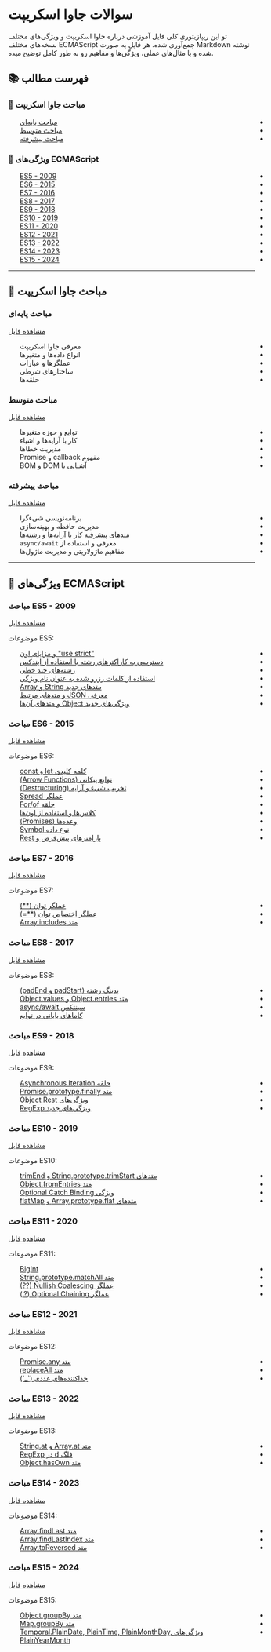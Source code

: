 # سوالات جاوا اسکریپت

تو این ریپازیتوری کلی فایل آموزشی درباره جاوا اسکریپت و ویژگی‌های مختلف نسخه‌های مختلف ECMAScript جمع‌آوری شده. هر فایل به صورت Markdown نوشته شده و با مثال‌های عملی، ویژگی‌ها و مفاهیم رو به طور کامل توضیح میده.

## 📚 فهرست مطالب

### 📘 مباحث جاوا اسکریپت

<ul>
  <li dir="rtl"><a href="#مباحث-پایهای">مباحث پایه‌ای</a></li>
  <li dir="rtl"><a href="#مباحث-متوسط">مباحث متوسط</a></li>
  <li dir="rtl"><a href="#مباحث-پیشرفته">مباحث پیشرفته</a></li>
</ul>

### 🧩 ویژگی‌های ECMAScript
<ul>
  <li dir="rtl"><a href="#مباحث-es5---2009">ES5 - 2009</a></li>
  <li dir="rtl"><a href="#مباحث-es6---2015">ES6 - 2015</a></li>
  <li dir="rtl"><a href="#مباحث-es7---2016">ES7 - 2016</a></li>
  <li dir="rtl"><a href="#مباحث-es8---2017">ES8 - 2017</a></li>
  <li dir="rtl"><a href="#مباحث-es9---2018">ES9 - 2018</a></li>
  <li dir="rtl"><a href="#مباحث-es10---2019">ES10 - 2019</a></li>
  <li dir="rtl"><a href="#مباحث-es11---2020">ES11 - 2020</a></li>
  <li dir="rtl"><a href="#مباحث-es12---2021">ES12 - 2021</a></li>
  <li dir="rtl"><a href="#مباحث-es13---2022">ES13 - 2022</a></li>
  <li dir="rtl"><a href="#مباحث-es14---2023">ES14 - 2023</a></li>
  <li dir="rtl"><a href="#مباحث-es15---2024">ES15 - 2024</a></li>
</ul>

---

## 📘 مباحث جاوا اسکریپت

### مباحث پایه‌ای
[مشاهده فایل](FA/01-basic.md)

<ul>
  <li dir="rtl">معرفی جاوا اسکریپت</li>
  <li dir="rtl">انواع داده‌ها و متغیرها</li>
  <li dir="rtl">عملگرها و عبارات</li>
  <li dir="rtl">ساختارهای شرطی</li>
  <li dir="rtl">حلقه‌ها</li>
</ul>

### مباحث متوسط
[مشاهده فایل](FA/02-intermediate.md)

<ul>
  <li dir="rtl">توابع و حوزه متغیرها</li>
  <li dir="rtl">کار با آرایه‌ها و اشیاء</li>
  <li dir="rtl">مدیریت خطاها</li>
  <li dir="rtl">مفهوم callback و Promise</li>
  <li dir="rtl">آشنایی با DOM و BOM</li>
</ul>

### مباحث پیشرفته
[مشاهده فایل](FA/03-advance.md)

<ul>
  <li dir="rtl">برنامه‌نویسی شیء‌گرا</li>
  <li dir="rtl">مدیریت حافظه و بهینه‌سازی</li>
  <li dir="rtl">متدهای پیشرفته کار با آرایه‌ها و رشته‌ها</li>
  <li dir="rtl">معرفی و استفاده از <code>async/await</code></li>
  <li dir="rtl">مفاهیم ماژولاریتی و مدیریت ماژول‌ها</li>
</ul>

---

## 🧩 ویژگی‌های ECMAScript

### مباحث ES5 - 2009
[مشاهده فایل](FA/04-ES5-2009.md)

موضوعات ES5:
<ul>
  <li dir="rtl"><a href="FA/04-ES5-2009.md#use-strict-در-جاوا-اسکریپت">"use strict" و مزایای اون</a></li>
  <li dir="rtl"><a href="FA/04-ES5-2009.md#دسترسی-به-کاراکترهای-رشته-با-استفاده-از-ایندکس">دسترسی به کاراکترهای رشته با استفاده از ایندکس</a></li>
  <li dir="rtl"><a href="FA/04-ES5-2009.md#رشته‌های-چند-خطی">رشته‌های چند خطی</a></li>
  <li dir="rtl"><a href="FA/04-ES5-2009.md#استفاده-از-کلمات-رزرو-شده-به-عنوان-نام-ویژگی">استفاده از کلمات رزرو شده به عنوان نام ویژگی</a></li>
  <li dir="rtl"><a href="FA/04-ES5-2009.md#متدهای-جدید-string-و-array">متدهای جدید String و Array</a></li>
  <li dir="rtl"><a href="FA/04-ES5-2009.md#معرفی-json-و-متدهای-مرتبط">معرفی JSON و متدهای مرتبط</a></li>
  <li dir="rtl"><a href="FA/04-ES5-2009.md#ویژگی‌های-جدید-object-و-متدهای-آنها">ویژگی‌های جدید Object و متدهای آن‌ها</a></li>
</ul>

### مباحث ES6 - 2015
[مشاهده فایل](FA/05-ES6-2015.md)

موضوعات ES6:
<ul>
  <li dir="rtl"><a href="FA/05-ES6-2015.md#کلمه-کلیدی-let-در-جاوا-اسکریپت">کلمه کلیدی let و const</a></li>
  <li dir="rtl"><a href="FA/05-ES6-2015.md#توابع-پیکانی-arrow-functions">توابع پیکانی (Arrow Functions)</a></li>
  <li dir="rtl"><a href="FA/05-ES6-2015.md#تخریب-شیء-و-آرایه-object-destructuring">تخریب شیء و آرایه (Destructuring)</a></li>
  <li dir="rtl"><a href="FA/05-ES6-2015.md#عملگر-spread">عملگر Spread</a></li>
  <li dir="rtl"><a href="FA/05-ES6-2015.md#حلقه-forof">حلقه For/of</a></li>
  <li dir="rtl"><a href="FA/05-ES6-2015.md#کلاس‌ها-در-جاوا-اسکریپت">کلاس‌ها و استفاده از اون‌ها</a></li>
  <li dir="rtl"><a href="FA/05-ES6-2015.md#وعده‌ها-promises-در-جاوا-اسکریپت">وعده‌ها (Promises)</a></li>
  <li dir="rtl"><a href="FA/05-ES6-2015.md#نوع-داده-symbol">نوع داده Symbol</a></li>
  <li dir="rtl"><a href="FA/05-ES6-2015.md#پارامترهای-پیش‌فرض-تو-توابع">پارامترهای پیش‌فرض و Rest</a></li>
</ul>

### مباحث ES7 - 2016
[مشاهده فایل](FA/06-ES7-2016.md)

موضوعات ES7:
<ul>
  <li dir="rtl"><a href="FA/06-ES7-2016.md#عملگر-توان-در-جاوا-اسکریپت">عملگر توان (**)</a></li>
  <li dir="rtl"><a href="FA/06-ES7-2016.md#عملگر-اختصاص-توان">عملگر اختصاص توان (**=)</a></li>
  <li dir="rtl"><a href="FA/06-ES7-2016.md#متد-arrayincludes">متد Array.includes</a></li>
</ul>

### مباحث ES8 - 2017
[مشاهده فایل](FA/07-ES8-2017.md)

موضوعات ES8:
<ul>
  <li dir="rtl"><a href="FA/07-ES8-2017.md#پدینگ-رشته-در-جاوا-اسکریپت">پدینگ رشته (padStart و padEnd)</a></li>
  <li dir="rtl"><a href="FA/07-ES8-2017.md#متد-objectentries-و-objectvalues">متد Object.entries و Object.values</a></li>
  <li dir="rtl"><a href="FA/07-ES8-2017.md#سینتکس-asyncawait">سینتکس async/await</a></li>
  <li dir="rtl"><a href="FA/07-ES8-2017.md#کاماهای-پایانی-در-توابع">کاماهای پایانی در توابع</a></li>
</ul>

### مباحث ES9 - 2018
[مشاهده فایل](FA/08-ES9-2018.md)

موضوعات ES9:
<ul>
  <li dir="rtl"><a href="FA/08-ES9-2018.md#حلقه-asynchronous-iteration">حلقه Asynchronous Iteration</a></li>
  <li dir="rtl"><a href="FA/08-ES9-2018.md#متد-promisefinally">متد Promise.prototype.finally</a></li>
  <li dir="rtl"><a href="FA/08-ES9-2018.md#ویژگی‌های-object-rest">ویژگی‌های Object Rest</a></li>
  <li dir="rtl"><a href="FA/08-ES9-2018.md#ویژگی‌های-جدید-regexp">ویژگی‌های جدید RegExp</a></li>
</ul>

### مباحث ES10 - 2019
[مشاهده فایل](FA/09-ES10-2019.md)

موضوعات ES10:
<ul>
  <li dir="rtl"><a href="FA/09-ES10-2019.md#متدهای-stringprototypetrimstart-و-stringprototypetrimend">متدهای String.prototype.trimStart و trimEnd</a></li>
  <li dir="rtl"><a href="FA/09-ES10-2019.md#متد-objectfromentries">متد Object.fromEntries</a></li>
  <li dir="rtl"><a href="FA/09-ES10-2019.md#ویژگی-optional-catch-binding">ویژگی Optional Catch Binding</a></li>
  <li dir="rtl"><a href="FA/09-ES10-2019.md#متدهای-arrayprototypeflat-و-arrayprototypeflatmap">متدهای Array.prototype.flat و flatMap</a></li>
</ul>

### مباحث ES11 - 2020
[مشاهده فایل](FA/10-ES11-2020.md)

موضوعات ES11:
<ul>
  <li dir="rtl"><a href="FA/10-ES11-2020.md#ویژگی-bigint">BigInt</a></li>
  <li dir="rtl"><a href="FA/10-ES11-2020.md#متد-stringprototypematchall">متد String.prototype.matchAll</a></li>
  <li dir="rtl"><a href="FA/10-ES11-2020.md#عملگر-nullish-coalescing">عملگر Nullish Coalescing (??)</a></li>
  <li dir="rtl"><a href="FA/10-ES11-2020.md#عملگر-optional-chaining">عملگر Optional Chaining (?.)</a></li>
</ul>

### مباحث ES12 - 2021
[مشاهده فایل](FA/11-ES12-2021.md)

موضوعات ES12:
<ul>
  <li dir="rtl"><a href="FA/11-ES12-2021.md#متد-promiseany">متد Promise.any</a></li>
  <li dir="rtl"><a href="FA/11-ES12-2021.md#متد-replaceall">متد replaceAll</a></li>
  <li dir="rtl"><a href="FA/11-ES12-2021.md#جداکننده‌های-عددی-">جداکننده‌های عددی (`_`)</a></li>
</ul>

### مباحث ES13 - 2022
[مشاهده فایل](FA/12-ES13-2022.md)

موضوعات ES13:
<ul>
  <li dir="rtl"><a href="FA/12-ES13-2022.md#متد-arrayat-و-stringat">متد Array.at و String.at</a></li>
  <li dir="rtl"><a href="FA/12-ES13-2022.md#فلگ-d-در-regexp">فلگ d در RegExp</a></li>
  <li dir="rtl"><a href="FA/12-ES13-2022.md#متد-objecthasown">متد Object.hasOwn</a></li>
</ul>

### مباحث ES14 - 2023
[مشاهده فایل](FA/13-ES14-2023.md)

موضوعات ES14:
<ul>
  <li dir="rtl"><a href="FA/13-ES14-2023.md#متد-arrayfindlast">متد Array.findLast</a></li>
  <li dir="rtl"><a href="FA/13-ES14-2023.md#متد-arrayfindlastindex">متد Array.findLastIndex</a></li>
  <li dir="rtl"><a href="FA/13-ES14-2023.md#متد-arraytoreversed">متد Array.toReversed</a></li>
</ul>

### مباحث ES15 - 2024
[مشاهده فایل](FA/14-ES15-2024.md)

موضوعات ES15:
<ul>
  <li dir="rtl"><a href="FA/14-ES15-2024.md#متد-objectgroupby">متد Object.groupBy</a></li>
  <li dir="rtl"><a href="FA/14-ES15-2024.md#متد-mapgroupby">متد Map.groupBy</a></li>
  <li dir="rtl"><a href="FA/14-ES15-2024.md#ویژگی‌های-temporalplaindate-plaintime-plainmonthday-plainyearmonth">ویژگی‌های Temporal.PlainDate, PlainTime, PlainMonthDay, PlainYearMonth</a></li>
</ul>